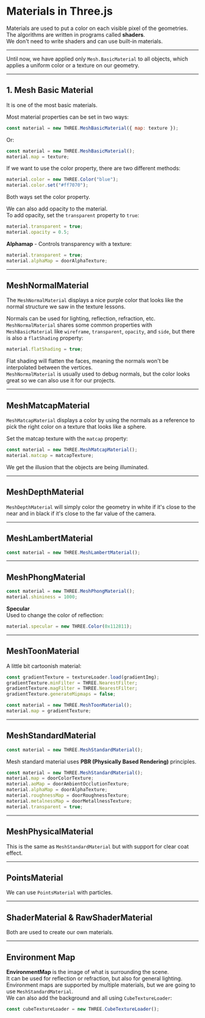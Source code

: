 # Materials in Three.js

Materials are used to put a color on each visible pixel of the geometries.  
The algorithms are written in programs called **shaders**.  
We don't need to write shaders and can use built-in materials.

---

Until now, we have applied only `Mesh.BasicMaterial` to all objects, which applies a uniform color or a texture on our geometry.

---

## 1. Mesh Basic Material

It is one of the most basic materials.

Most material properties can be set in two ways:

```js
const material = new THREE.MeshBasicMaterial({ map: texture });
```

Or:

```js
const material = new THREE.MeshBasicMaterial();
material.map = texture;
```

If we want to use the color property, there are two different methods:

```js
material.color = new THREE.Color("blue");
material.color.set("#ff7070");
```

Both ways set the color property.

We can also add opacity to the material.  
To add opacity, set the `transparent` property to `true`:

```js
material.transparent = true;
material.opacity = 0.5;
```

**Alphamap** - Controls transparency with a texture:

```js
material.transparent = true;
material.alphaMap = doorAlphaTexture;
```

---

## MeshNormalMaterial

The `MeshNormalMaterial` displays a nice purple color that looks like the normal structure we saw in the texture lessons.

Normals can be used for lighting, reflection, refraction, etc.  
`MeshNormalMaterial` shares some common properties with `MeshBasicMaterial` like `wireframe`, `transparent`, `opacity`, and `side`, but there is also a `flatShading` property:

```js
material.flatShading = true;
```

Flat shading will flatten the faces, meaning the normals won't be interpolated between the vertices.  
`MeshNormalMaterial` is usually used to debug normals, but the color looks great so we can also use it for our projects.

---

## MeshMatcapMaterial

`MeshMatcapMaterial` displays a color by using the normals as a reference to pick the right color on a texture that looks like a sphere.

Set the matcap texture with the `matcap` property:

```js
const material = new THREE.MeshMatcapMaterial();
material.matcap = matcapTexture;
```

We get the illusion that the objects are being illuminated.

---

## MeshDepthMaterial

`MeshDepthMaterial` will simply color the geometry in white if it's close to the near and in black if it's close to the far value of the camera.

---

## MeshLambertMaterial

```js
const material = new THREE.MeshLambertMaterial();
```

---

## MeshPhongMaterial

```js
const material = new THREE.MeshPhongMaterial();
material.shininess = 1000;
```

**Specular**  
Used to change the color of reflection:

```js
material.specular = new THREE.Color(0x112811);
```

---

## MeshToonMaterial

A little bit cartoonish material:

```js
const gradientTexture = textureLoader.load(gradientImg);
gradientTexture.minFilter = THREE.NearestFilter;
gradientTexture.magFilter = THREE.NearestFilter;
gradientTexture.generateMipmaps = false;

const material = new THREE.MeshToonMaterial();
material.map = gradientTexture;
```

---

## MeshStandardMaterial

```js
const material = new THREE.MeshStandardMaterial();
```

Mesh standard material uses **PBR (Physically Based Rendering)** principles.

```js
const material = new THREE.MeshStandardMaterial();
material.map = doorColorTexture;
material.aoMap = doorAmbientOcclutionTexture;
material.alphaMap = doorAlphaTexture;
material.roughnessMap = doorRoughnessTexture;
material.metalnessMap = doorMetallnessTexture;
material.transparent = true;
```

---

## MeshPhysicalMaterial

This is the same as `MeshStandardMaterial` but with support for clear coat effect.

---

## PointsMaterial

We can use `PointsMaterial` with particles.

---

## ShaderMaterial & RawShaderMaterial

Both are used to create our own materials.

---

## Environment Map

**EnvironmentMap** is the image of what is surrounding the scene.  
It can be used for reflection or refraction, but also for general lighting.  
Environment maps are supported by multiple materials, but we are going to use `MeshStandardMaterial`.  
We can also add the background and all using `CubeTextureLoader`:

```js
const cubeTextureLoader = new THREE.CubeTextureLoader();
```
